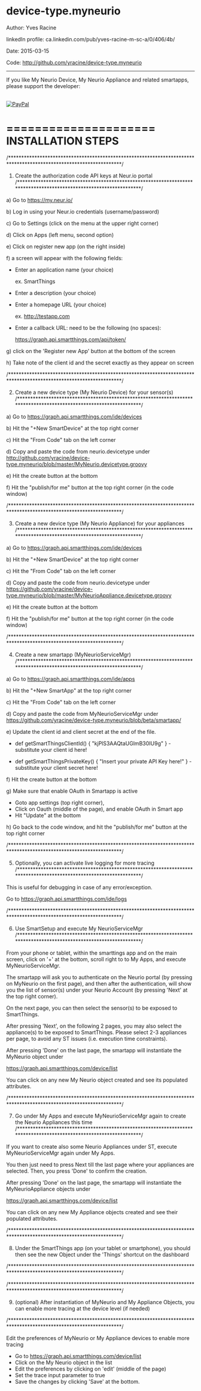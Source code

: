 # device-type.myneurio

Author:             Yves Racine

linkedIn profile:   ca.linkedin.com/pub/yves-racine-m-sc-a/0/406/4b/

Date:               2015-03-15

Code: http://github.com/yracine/device-type.myneurio

**************************************************************************************************
If you like My Neurio Device, My Neurio Appliance and related smartapps, please support the developer:


<br/> [![PayPal](https://www.paypalobjects.com/en_US/i/btn/btn_donate_SM.gif)](
https://www.paypal.com/cgi-bin/webscr?cmd=_donations&business=yracine%40yahoo%2ecom&lc=US&item_name=Maisons%20ecomatiq&no_note=0&currency_code=USD&bn=PP%2dDonationsBF%3abtn_donateCC_LG%2egif%3aNonHostedGuest)


=====================
INSTALLATION STEPS
=====================



/*******************************************************************************************************************/

1) Create the authorization code API keys at Neur.io portal
/*******************************************************************************************************************/


a) Go to https://my.neur.io/

b) Log in using your Neur.io credentials (username/password)

c) Go to Settings (click on the menu at the upper right corner)

d) Click on Apps (left menu, second option)

e) Click on register new app (on the right inside)

f) a screen will appear with the following fields:

- Enter an application name (your choice)

    ex. SmartThings
- Enter a description (your choice)

- Enter a homepage URL (your choice)
 

    ex. http://testapp.com
-  Enter a callback URL: need to be the following (no spaces):

    https://graph.api.smartthings.com/api/token/

g) click on the 'Register new App' button at the bottom of the screen

h) Take note of the client id and the secret exactly as they appear on screen

/*******************************************************************************************************************/

2) Create a new device type (My Neurio Device) for your sensor(s)
/*******************************************************************************************************************/



a) Go to https://graph.api.smartthings.com/ide/devices

b) Hit the "+New SmartDevice" at the top right corner

c) Hit the "From Code" tab on the left corner

d) Copy and paste the code from neurio.devicetype
under http://github.com/yracine/device-type.myneurio/blob/master/MyNeurio.devicetype.groovy

e) Hit the create button at the bottom

f) Hit the "publish/for me" button at the top right corner (in the code window)

/*******************************************************************************************************************/

3) Create a new device type (My Neurio Appliance) for your appliances
/*******************************************************************************************************************/



a) Go to https://graph.api.smartthings.com/ide/devices

b) Hit the "+New SmartDevice" at the top right corner

c) Hit the "From Code" tab on the left corner

d) Copy and paste the code from neurio.devicetype
under https://github.com/yracine/device-type.myneurio/blob/master/MyNeurioAppliance.devicetype.groovy

e) Hit the create button at the bottom

f) Hit the "publish/for me" button at the top right corner (in the code window)

/*******************************************************************************************************************/

4) Create a new smartapp (MyNeurioServiceMgr)
/*******************************************************************************************************************/


a) Go to https://graph.api.smartthings.com/ide/apps

b) Hit the "+New SmartApp" at the top right corner

c) Hit the "From Code" tab on the left corner

d) Copy and paste the code from MyNeurioServiceMgr
under https://github.com/yracine/device-type.myneurio/blob/beta/smartapp/

e) Update the client id and client secret at the end of the file.

- def getSmartThingsClientId() { "kjPlS3AAQtaUGlmB30IU9g" } - substitute your client id here!

- def getSmartThingsPrivateKey() { "Insert your private API Key here!" } - substitute your client secret here!

f) Hit the create button at the bottom

g) Make sure that enable OAuth in Smartapp is active 

* Goto app settings (top right corner), 
* Click on Oauth (middle of the page), and enable OAuth in Smart app
* Hit "Update" at the bottom

h) Go back to the code window, and hit the "publish/for me" button at the top right corner 

/*******************************************************************************************************************/

5) Optionally, you can activate live logging for more tracing 
/*******************************************************************************************************************/

This is useful for debugging in case of any error/exception.

Go to https://graph.api.smartthings.com/ide/logs


/*******************************************************************************************************************/

6) Use SmartSetup and execute My NeurioServiceMgr
/*******************************************************************************************************************/


From your phone or tablet, within the smarttings app and on the main screen, click on '+' at the bottom, scroll right to to My Apps, and execute MyNeurioServiceMgr.

The smartapp will ask you to authenticate on the Neurio portal (by pressing on MyNeurio on the first page), and then
after the authentication, will show you the list of sensor(s) under your Neurio Account (by pressing 'Next' at the top right corner). 

On the next page, you can then select the sensor(s) to be exposed to SmartThings.

After pressing 'Next', on the following 2 pages, you may also select the appliance(s) to be exposed to SmartThings.
Please select 2-3 appliances per page, to avoid any ST issues (i.e. execution time constraints).

After pressing 'Done' on the last page, the smartapp will instantiate the MyNeurio object under 

https://graph.api.smartthings.com/device/list

You can click on any new My Neurio object created and see its populated attributes.

/*******************************************************************************************************************/

7) Go under My Apps and execute MyNeurioServiceMgr again to create the Neurio Appliances this time
/*******************************************************************************************************************/

If you want to create also some Neurio Appliances under ST, execute MyNeurioServiceMgr again
under My Apps.

You then just need to press Next till the last page where your appliances are selected.  Then,
you press 'Done' to confirm the creation.

After pressing 'Done' on the last page, the smartapp will instantiate the MyNeurioAppliance objects under 

https://graph.api.smartthings.com/device/list

You can click on any new My Appliance objects created and see their populated attributes.

/*******************************************************************************************************************/

8) Under the SmartThings app (on your tablet or smartphone), you should then
see the new Object under the 'Things' shortcut on the dashboard

/*******************************************************************************************************************/


/*******************************************************************************************************************/

9) (optional) After instantiation of MyNeurio and My Appliance Objects, you can enable more tracing 
at the device level (if needed)

/*******************************************************************************************************************/


Edit the preferences of MyNeurio or My Appliance devices to enable more tracing

- Go to https://graph.api.smartthings.com/device/list
- Click on the My Neurio object in the list
- Edit the preferences by clicking on 'edit' (middle of the page) 
- Set the trace input parameter to true 
- Save the changes by clicking 'Save' at the bottom.



